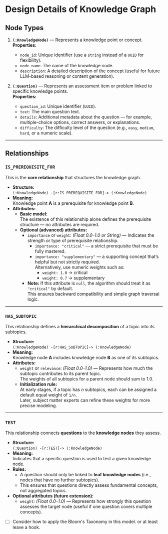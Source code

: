 # Design Details of Knowledge Graph

## Node Types

1. **`(:KnowledgeNode)`** — Represents a knowledge point or concept.  
   **Properties:**
   - `node_id`: Unique identifier (use a `string` instead of a `UUID` for flexibility).
   - `node_name`: The name of the knowledge node.
   - `description`: A detailed description of the concept (useful for future LLM-based reasoning or content generation).

2. **`(:Question)`** — Represents an assessment item or problem linked to specific knowledge points.  
   **Properties:**
   - `question_id`: Unique identifier (`UUID`).
   - `text`: The main question text.
   - `details`: Additional metadata about the question — for example, multiple-choice options, correct answers, or explanations.
   - `difficulty`: The difficulty level of the question (e.g., `easy`, `medium`, `hard`, or a numeric scale).

---

## Relationships

### `IS_PREREQUISITE_FOR`

This is the **core relationship** that structures the knowledge graph.

- **Structure:**  
  `(:KnowledgeNode) -[r:IS_PREREQUISITE_FOR]-> (:KnowledgeNode)`
- **Meaning:**  
  Knowledge point **A** is a prerequisite for knowledge point **B**.
- **Attributes:**
  - **Basic model:**  
    The existence of this relationship alone defines the prerequisite structure — no attributes are required.
  - **Optional (advanced) attributes:**  
    - `importance` or `weight`: *(Float 0.0–1.0 or String)* — Indicates the strength or type of prerequisite relationship.
      - `importance: "critical"` — a strict prerequisite that must be fully mastered.
      - `importance: "supplementary"` — a supporting concept that’s helpful but not strictly required.  
      Alternatively, use numeric weights such as:
        - `weight: 1.0` → critical  
        - `weight: 0.7` → supplementary
    - **Note:** If this attribute is `null`, the algorithm should treat it as `"critical"` by default.  
      This ensures backward compatibility and simple graph traversal logic.

---

### `HAS_SUBTOPIC`

This relationship defines a **hierarchical decomposition** of a topic into its subtopics.

- **Structure:**  
  `(:KnowledgeNode) -[r:HAS_SUBTOPIC]-> (:KnowledgeNode)`
- **Meaning:**  
  Knowledge node **A** includes knowledge node **B** as one of its subtopics.
- **Attributes:**
  - `weight` or `relevance`: *(Float 0.0–1.0)* — Represents how much the subtopic contributes to its parent topic.  
    The weights of all subtopics for a parent node should sum to 1.0.
  - **Initialization rule:**  
    At early stages, if a topic has *n* subtopics, each can be assigned a default equal weight of `1/n`.  
    Later, subject matter experts can refine these weights for more precise modeling.

---

### `TEST`

This relationship connects **questions** to the **knowledge nodes** they assess.

- **Structure:**  
  `(:Question) -[r:TEST]-> (:KnowledgeNode)`
- **Meaning:**  
  Indicates that a specific question is used to test a given knowledge node.
- **Rules:**
  - A question should only be linked to **leaf knowledge nodes** (i.e., nodes that have no further subtopics).
  - This ensures that questions directly assess fundamental concepts, not aggregated topics.
- **Optional attributes (future extension):**
  - `weight`: *(Float 0.0–1.0)* — Represents how strongly this question assesses the target node (useful if one question covers multiple concepts).

- [ ] Consider how to apply the Bloom's Taxonomy in this model. or at least leave a hook. 
